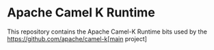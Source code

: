 Apache Camel K Runtime
======================

This repository contains the Apache Camel-K Runtime bits used by the https://github.com/apache/camel-k[main project]
